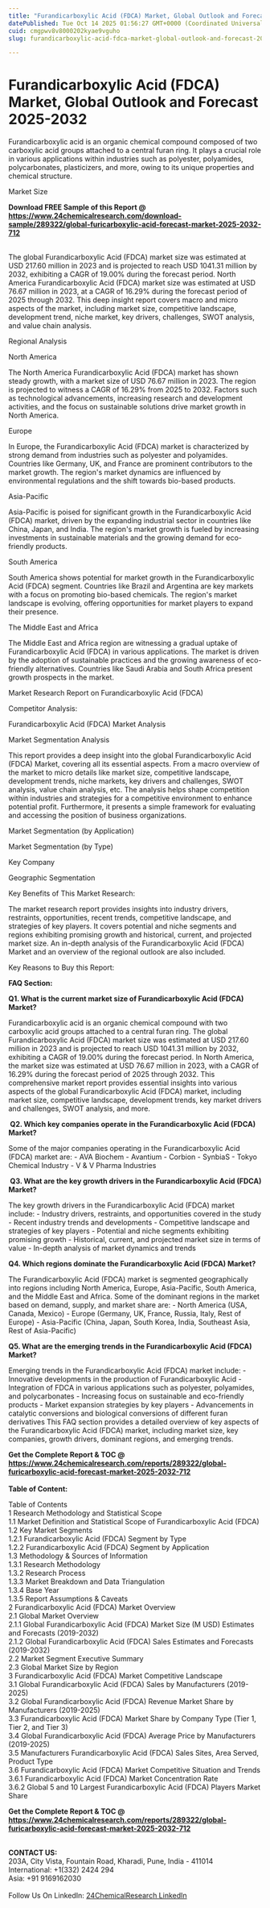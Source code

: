 ```yaml
---
title: "Furandicarboxylic Acid (FDCA) Market, Global Outlook and Forecast 2025-2032"
datePublished: Tue Oct 14 2025 01:56:27 GMT+0000 (Coordinated Universal Time)
cuid: cmgpwv8v8000202kyae9vguho
slug: furandicarboxylic-acid-fdca-market-global-outlook-and-forecast-2025-2032

---
```


# Furandicarboxylic Acid (FDCA) Market, Global Outlook and Forecast 2025-2032

<p>Furandicarboxylic acid is an organic chemical compound composed of two carboxylic acid groups attached to a central furan ring. It plays a crucial role in various applications within industries such as polyester, polyamides, polycarbonates, plasticizers, and more, owing to its unique properties and chemical structure.</p><p>
</p><p>
Market Size</p><div><b>Download FREE Sample of this Report @ 
            <a href="https://www.24chemicalresearch.com/download-sample/289322/global-furicarboxylic-acid-forecast-market-2025-2032-712">
            https://www.24chemicalresearch.com/download-sample/289322/global-furicarboxylic-acid-forecast-market-2025-2032-712</a></b></div><br><p>
</p><p>The global Furandicarboxylic Acid (FDCA) market size was estimated at USD 217.60 million in 2023 and is projected to reach USD 1041.31 million by 2032, exhibiting a CAGR of 19.00% during the forecast period. North America Furandicarboxylic Acid (FDCA) market size was estimated at USD 76.67 million in 2023, at a CAGR of 16.29% during the forecast period of 2025 through 2032. This deep insight report covers macro and micro aspects of the market, including market size, competitive landscape, development trend, niche market, key drivers, challenges, SWOT analysis, and value chain analysis.</p><p>
</p><p>Regional Analysis</p><p>
North America</p><p>
</p><p>The North America Furandicarboxylic Acid (FDCA) market has shown steady growth, with a market size of USD 76.67 million in 2023. The region is projected to witness a CAGR of 16.29% from 2025 to 2032. Factors such as technological advancements, increasing research and development activities, and the focus on sustainable solutions drive market growth in North America.</p><p>
Europe</p><p>
</p><p>In Europe, the Furandicarboxylic Acid (FDCA) market is characterized by strong demand from industries such as polyester and polyamides. Countries like Germany, UK, and France are prominent contributors to the market growth. The region's market dynamics are influenced by environmental regulations and the shift towards bio-based products.</p><p>
Asia-Pacific</p><p>
</p><p>Asia-Pacific is poised for significant growth in the Furandicarboxylic Acid (FDCA) market, driven by the expanding industrial sector in countries like China, Japan, and India. The region's market growth is fueled by increasing investments in sustainable materials and the growing demand for eco-friendly products.</p><p>
South America</p><p>
</p><p>South America shows potential for market growth in the Furandicarboxylic Acid (FDCA) segment. Countries like Brazil and Argentina are key markets with a focus on promoting bio-based chemicals. The region's market landscape is evolving, offering opportunities for market players to expand their presence.</p><p>
The Middle East and Africa</p><p>
</p><p>The Middle East and Africa region are witnessing a gradual uptake of Furandicarboxylic Acid (FDCA) in various applications. The market is driven by the adoption of sustainable practices and the growing awareness of eco-friendly alternatives. Countries like Saudi Arabia and South Africa present growth prospects in the market.</p><p>
Market Research Report on Furandicarboxylic Acid (FDCA)</p><p>
Competitor Analysis:</p><p>
</p><p>
</p><p>
Furandicarboxylic Acid (FDCA) Market Analysis</p><p>
Market Segmentation Analysis</p><p>
</p><p>This report provides a deep insight into the global Furandicarboxylic Acid (FDCA) Market, covering all its essential aspects. From a macro overview of the market to micro details like market size, competitive landscape, development trends, niche markets, key drivers and challenges, SWOT analysis, value chain analysis, etc. The analysis helps shape competition within industries and strategies for a competitive environment to enhance potential profit. Furthermore, it presents a simple framework for evaluating and accessing the position of business organizations.</p><p>
Market Segmentation (by Application)</p><p>
</p><p>
Market Segmentation (by Type)</p><p>
</p><p>
Key Company</p><p>
</p><p>
Geographic Segmentation</p><p>
</p><p>
Key Benefits of This Market Research:</p><p>
</p><p>The market research report provides insights into industry drivers, restraints, opportunities, recent trends, competitive landscape, and strategies of key players. It covers potential and niche segments and regions exhibiting promising growth and historical, current, and projected market size. An in-depth analysis of the Furandicarboxylic Acid (FDCA) Market and an overview of the regional outlook are also included.</p><p>
Key Reasons to Buy this Report:</p><p>
</p><p>
</p><p>
<strong>FAQ Section:</strong></p><p>
<strong>Q1. What is the current market size of Furandicarboxylic Acid (FDCA) Market?</strong></p><p>
Furandicarboxylic acid is an organic chemical compound with two carboxylic acid groups attached to a central furan ring. The global Furandicarboxylic Acid (FDCA) market size was estimated at USD 217.60 million in 2023 and is projected to reach USD 1041.31 million by 2032, exhibiting a CAGR of 19.00% during the forecast period. In North America, the market size was estimated at USD 76.67 million in 2023, with a CAGR of 16.29% during the forecast period of 2025 through 2032. This comprehensive market report provides essential insights into various aspects of the global Furandicarboxylic Acid (FDCA) market, including market size, competitive landscape, development trends, key market drivers and challenges, SWOT analysis, and more.</p><p>
<strong> Q2. Which key companies operate in the Furandicarboxylic Acid (FDCA) Market?</strong></p><p>
Some of the major companies operating in the Furandicarboxylic Acid (FDCA) market are: - AVA Biochem - Avantium - Corbion - SynbiaS - Tokyo Chemical Industry - V &amp; V Pharma Industries</p><p>
<strong> Q3. What are the key growth drivers in the Furandicarboxylic Acid (FDCA) Market?</strong></p><p>
The key growth drivers in the Furandicarboxylic Acid (FDCA) market include: - Industry drivers, restraints, and opportunities covered in the study - Recent industry trends and developments - Competitive landscape and strategies of key players - Potential and niche segments exhibiting promising growth - Historical, current, and projected market size in terms of value - In-depth analysis of market dynamics and trends</p><p>
<strong>Q4. Which regions dominate the Furandicarboxylic Acid (FDCA) Market?</strong></p><p>
The Furandicarboxylic Acid (FDCA) market is segmented geographically into regions including North America, Europe, Asia-Pacific, South America, and the Middle East and Africa. Some of the dominant regions in the market based on demand, supply, and market share are: - North America (USA, Canada, Mexico) - Europe (Germany, UK, France, Russia, Italy, Rest of Europe) - Asia-Pacific (China, Japan, South Korea, India, Southeast Asia, Rest of Asia-Pacific)</p><p>
<strong>Q5. What are the emerging trends in the Furandicarboxylic Acid (FDCA) Market?</strong></p><p>
Emerging trends in the Furandicarboxylic Acid (FDCA) market include: - Innovative developments in the production of Furandicarboxylic Acid - Integration of FDCA in various applications such as polyester, polyamides, and polycarbonates - Increasing focus on sustainable and eco-friendly products - Market expansion strategies by key players - Advancements in catalytic conversions and biological conversions of different furan derivatives This FAQ section provides a detailed overview of key aspects of the Furandicarboxylic Acid (FDCA) market, including market size, key companies, growth drivers, dominant regions, and emerging trends.
</p>

<div><b>Get the Complete Report & TOC @ 
            <a href="https://www.24chemicalresearch.com/reports/289322/global-furicarboxylic-acid-forecast-market-2025-2032-712">
            https://www.24chemicalresearch.com/reports/289322/global-furicarboxylic-acid-forecast-market-2025-2032-712</a></b></div><br>
            <b>Table of Content:</b><p>Table of Contents<br />
1 Research Methodology and Statistical Scope<br />
1.1 Market Definition and Statistical Scope of Furandicarboxylic Acid (FDCA)<br />
1.2 Key Market Segments<br />
1.2.1 Furandicarboxylic Acid (FDCA) Segment by Type<br />
1.2.2 Furandicarboxylic Acid (FDCA) Segment by Application<br />
1.3 Methodology & Sources of Information<br />
1.3.1 Research Methodology<br />
1.3.2 Research Process<br />
1.3.3 Market Breakdown and Data Triangulation<br />
1.3.4 Base Year<br />
1.3.5 Report Assumptions & Caveats<br />
2 Furandicarboxylic Acid (FDCA) Market Overview<br />
2.1 Global Market Overview<br />
2.1.1 Global Furandicarboxylic Acid (FDCA) Market Size (M USD) Estimates and Forecasts (2019-2032)<br />
2.1.2 Global Furandicarboxylic Acid (FDCA) Sales Estimates and Forecasts (2019-2032)<br />
2.2 Market Segment Executive Summary<br />
2.3 Global Market Size by Region<br />
3 Furandicarboxylic Acid (FDCA) Market Competitive Landscape<br />
3.1 Global Furandicarboxylic Acid (FDCA) Sales by Manufacturers (2019-2025)<br />
3.2 Global Furandicarboxylic Acid (FDCA) Revenue Market Share by Manufacturers (2019-2025)<br />
3.3 Furandicarboxylic Acid (FDCA) Market Share by Company Type (Tier 1, Tier 2, and Tier 3)<br />
3.4 Global Furandicarboxylic Acid (FDCA) Average Price by Manufacturers (2019-2025)<br />
3.5 Manufacturers Furandicarboxylic Acid (FDCA) Sales Sites, Area Served, Product Type<br />
3.6 Furandicarboxylic Acid (FDCA) Market Competitive Situation and Trends<br />
3.6.1 Furandicarboxylic Acid (FDCA) Market Concentration Rate<br />
3.6.2 Global 5 and 10 Largest Furandicarboxylic Acid (FDCA) Players Market Share </p>

<div><b>Get the Complete Report & TOC @ 
            <a href="https://www.24chemicalresearch.com/reports/289322/global-furicarboxylic-acid-forecast-market-2025-2032-712">
            https://www.24chemicalresearch.com/reports/289322/global-furicarboxylic-acid-forecast-market-2025-2032-712</a></b></div><br>

<b>CONTACT US:</b><br>
            203A, City Vista, Fountain Road, Kharadi, Pune, India - 411014<br>
            International: +1(332) 2424 294<br>
            Asia: +91 9169162030 <br><br>
            Follow Us On LinkedIn: <a href="https://www.linkedin.com/company/24chemicalresearch/">24ChemicalResearch LinkedIn</a>